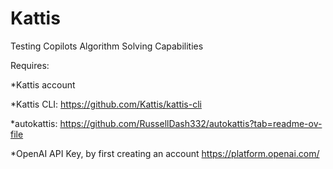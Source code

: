 # Kattis
Testing Copilots Algorithm Solving Capabilities

Requires: 

*Kattis account

*Kattis CLI: https://github.com/Kattis/kattis-cli

*autokattis: https://github.com/RussellDash332/autokattis?tab=readme-ov-file

*OpenAI API Key, by first creating an account https://platform.openai.com/
